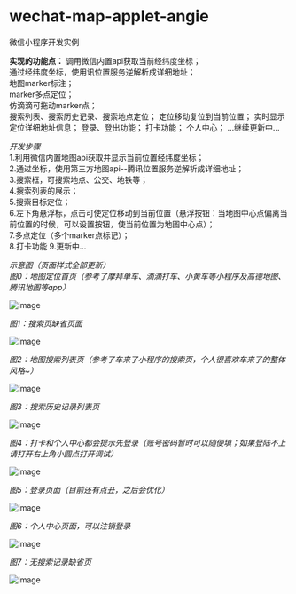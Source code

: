 # wechat-map-applet-angie
微信小程序开发实例


**实现的功能点：**
调用微信内置api获取当前经纬度坐标；  
通过经纬度坐标，使用讯位置服务逆解析成详细地址；  
地图marker标注；  
marker多点定位；  
仿滴滴可拖动marker点；  
搜索列表、搜索历史记录、搜索地点定位；
定位移动复位到当前位置；
实时显示定位详细地址信息；
登录、登出功能；
打卡功能；
个人中心；
...继续更新中...
  
*开发步骤*  
1.利用微信内置地图api获取并显示当前位置经纬度坐标；  
2.通过坐标，使用第三方地图api--腾讯位置服务逆解析成详细地址；  
3.搜索框，可搜索地点、公交、地铁等；  
4.搜索列表的展示；  
5.搜索目标定位；  
6.左下角悬浮标，点击可使定位移动到当前位置（悬浮按钮：当地图中心点偏离当前位置的时候，可以设置按钮，使当前位置为地图中心点）；  
7.多点定位（多个marker点标记）；  
8.打卡功能
9.更新中...


*示意图（页面样式全部更新）*  
*图0：地图定位首页（参考了摩拜单车、滴滴打车、小黄车等小程序及高德地图、腾讯地图等app）*  

![image](https://github.com/vedaAngie/wechat-map-applet-angie/blob/master/images/example0.png)  


*图1：搜索页缺省页面*  

![image](https://github.com/vedaAngie/wechat-map-applet-angie/blob/master/images/example1.png)
  
  
*图2：地图搜索列表页（参考了车来了小程序的搜索页，个人很喜欢车来了的整体风格~）*  

![image](https://github.com/vedaAngie/wechat-map-applet-angie/blob/master/images/example2.png)


*图3：搜索历史记录列表页*  

![image](https://github.com/vedaAngie/wechat-map-applet-angie/blob/master/images/example3.png)


*图4：打卡和个人中心都会提示先登录（账号密码暂时可以随便填；如果登陆不上请打开右上角小圆点打开调试）*  

![image](https://github.com/vedaAngie/wechat-map-applet-angie/blob/master/images/example4.png)


*图5：登录页面（目前还有点丑，之后会优化）*  

![image](https://github.com/vedaAngie/wechat-map-applet-angie/blob/master/images/example5.png)


*图6：个人中心页面，可以注销登录*  

![image](https://github.com/vedaAngie/wechat-map-applet-angie/blob/master/images/example6.png)


*图7：无搜索记录缺省页*  

![image](https://github.com/vedaAngie/wechat-map-applet-angie/blob/master/images/example7.png)


